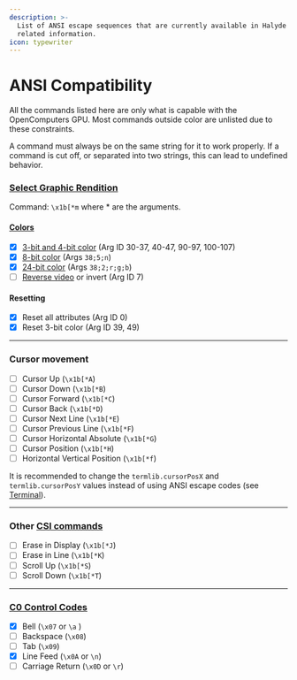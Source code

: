```yaml
---
description: >-
  List of ANSI escape sequences that are currently available in Halyde and other
  related information.
icon: typewriter
---
```


# ANSI Compatibility

All the commands listed here are only what is capable with the OpenComputers GPU. Most commands outside color are unlisted due to these constraints.

A command must always be on the same string for it to work properly. If a command is cut off, or separated into two strings, this can lead to undefined behavior.

### [Select Graphic Rendition](https://en.wikipedia.org/wiki/ANSI_escape_code#Select_Graphic_Rendition_parameters)

Command: `\x1b[*m` where \* are the arguments.

#### [Colors](https://en.wikipedia.org/wiki/ANSI_escape_code#Colors)

* [x] [3-bit and 4-bit color](https://en.wikipedia.org/wiki/ANSI_escape_code#3-bit_and_4-bit) (Arg ID 30-37, 40-47, 90-97, 100-107)
* [x] [8-bit color](https://en.wikipedia.org/wiki/ANSI_escape_code#8-bit) (Args `38;5;n`)
* [x] [24-bit color](https://en.wikipedia.org/wiki/ANSI_escape_code#24-bit) (Args `38;2;r;g;b`)
* [ ] [Reverse video](https://en.wikipedia.org/wiki/Reverse_video) or invert (Arg ID 7)

#### Resetting

* [x] Reset all attributes (Arg ID 0)
* [x] Reset 3-bit color (Arg ID 39, 49)

***

### Cursor movement

* [ ] Cursor Up (`\x1b[*A`)
* [ ] Cursor Down (`\x1b[*B`)
* [ ] Cursor Forward (`\x1b[*C`)
* [ ] Cursor Back (`\x1b[*D`)
* [ ] Cursor Next Line (`\x1b[*E`)
* [ ] Cursor Previous Line (`\x1b[*F`)
* [ ] Cursor Horizontal Absolute (`\x1b[*G`)
* [ ] Cursor Position (`\x1b[*H`)
* [ ] Horizontal Vertical Position (`\x1b[*f`)

It is recommended to change the `termlib.cursorPosX` and `termlib.cursorPosY` values instead of using ANSI escape codes (see [Terminal](libraries-and-apis/terminal.md)).

***

### Other [CSI commands](https://en.wikipedia.org/wiki/ANSI_escape_code#Control_Sequence_Introducer_commands)

* [ ] Erase in Display (`\x1b[*J`)
* [ ] Erase in Line (`\x1b[*K`)
* [ ] Scroll Up (`\x1b[*S`)
* [ ] Scroll Down (`\x1b[*T`)

***

### [C0 ](https://en.wikipedia.org/wiki/ANSI_escape_code#C0_control_codes)[Control Codes](https://en.wikipedia.org/wiki/ANSI_escape_code#C0_control_codes)

* [x] Bell (`\x07` or `\a` )
* [ ] Backspace (`\x08`)
* [ ] Tab (`\x09`)
* [x] Line Feed (`\x0A` or `\n`)
* [ ] Carriage Return (`\x0D` or `\r`)

